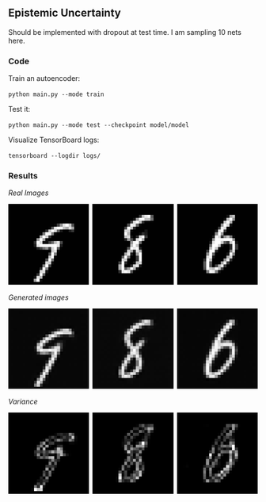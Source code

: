 ## Epistemic Uncertainty
Should be implemented with dropout at test time. I am sampling 10 nets here.

### Code

Train an autoencoder:

`
python main.py --mode train
`

Test it:

`
python main.py --mode test --checkpoint model/model
`

Visualize TensorBoard logs:

`
tensorboard --logdir logs/
`

###  Results

*Real Images*

![images](./pics/epistemic_real.png)

*Generated images*

![images](./pics/epistemic_generated.png)

*Variance*

![images](./pics/epistemic_uncertainty.png)

